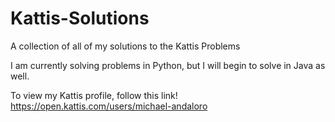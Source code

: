 # Kattis-Solutions

A collection of all of my solutions to the Kattis Problems

I am currently solving problems in Python, but I will begin to solve in Java as well.

To view my Kattis profile, follow this link! https://open.kattis.com/users/michael-andaloro
